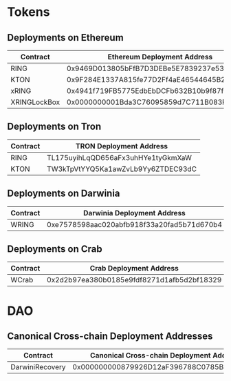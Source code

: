 # Tokens

## Deployments on Ethereum
|  Contract    |         Ethereum Deployment Address        |
|--------------|--------------------------------------------|
|   RING       | 0x9469D013805bFfB7D3DEBe5E7839237e535ec483 |
|   KTON       | 0x9F284E1337A815fe77D2Ff4aE46544645B20c5ff |
|  xRING       | 0x4941f719FB5775EdbEbDCFb632B10b9f87fc16eB |
| XRINGLockBox | 0x0000000001Bda3C76095859d7C711B083F621C12 |


## Deployments on Tron
|  Contract  |           TRON Deployment Address          |
|------------|--------------------------------------------|
|   RING     | TL175uyihLqQD656aFx3uhHYe1tyGkmXaW         |
|   KTON     | TW3kTpVtYYQ5Ka1awZvLb9Yy6ZTDEC93dC         |

## Deployments on Darwinia
|  Contract  |       Darwinia Deployment Address          |
|------------|--------------------------------------------|
|   WRING    | 0xe7578598aac020abfb918f33a20fad5b71d670b4 |

## Deployments on Crab
|  Contract  |         Crab Deployment Address            |
|------------|--------------------------------------------|
|   WCrab    | 0x2d2b97ea380b0185e9fdf8271d1afb5d2bf18329 |

# DAO

## Canonical Cross-chain Deployment Addresses
|  Contract       |  Canonical Cross-chain Deployment Address  |
|-----------------|--------------------------------------------|
| DarwiniRecovery | 0x000000000879926D12aF396788C0785B7e581e53 |
